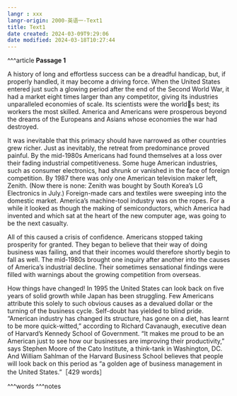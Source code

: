 ```yaml
---
langr : xxx
langr-origin: 2000-英语一-Text1
title: Text1
date created: 2024-03-09T9:29:06
date modified: 2024-03-18T10:27:44
---
```


^^^article
**Passage 1**

A history of long and effortless success can be a dreadful handicap, but, if properly handled, it may become a driving force. When the United States entered just such a glowing period after the end of the Second World War, it had a market eight times larger than any competitor, giving its industries unparalleled economies of scale. Its scientists were the worlds best; its workers the most skilled. America and Americans were prosperous beyond the dreams of the Europeans and Asians whose economies the war had destroyed.

It was inevitable that this primacy should have narrowed as other countries grew richer. Just as inevitably, the retreat from predominance proved painful. By the mid-1980s Americans had found themselves at a loss over their fading industrial competitiveness. Some huge American industries, such as consumer electronics, had shrunk or vanished in the face of foreign competition. By 1987 there was only one American television maker left, Zenith. (Now there is none: Zenith was bought by South Korea’s LG Electronics in July.) Foreign-made cars and textiles were sweeping into the domestic market. America’s machine-tool industry was on the ropes. For a while it looked as though the making of semiconductors, which America had invented and which sat at the heart of the new computer age, was going to be the next casualty.

All of this caused a crisis of confidence. Americans stopped taking prosperity for granted. They began to believe that their way of doing business was failing, and that their incomes would therefore shortly begin to fall as well. The mid-1980s brought one inquiry after another into the causes of America’s industrial decline. Their sometimes sensational findings were filled with warnings about the growing competition from overseas.

How things have changed! In 1995 the United States can look back on five years of solid growth while Japan has been struggling. Few Americans attribute this solely to such obvious causes as a devalued dollar or the turning of the business cycle. Self-doubt has yielded to blind pride. “American industry has changed its structure, has gone on a diet, has learnt to be more quick-witted,” according to Richard Cavanaugh, executive dean of Harvard’s Kennedy School of Government. “It makes me proud to be an American just to see how our businesses are improving their productivity,” says Stephen Moore of the Cato Institute, a think-tank in Washington, DC. And William Sahlman of the Harvard Business School believes that people will look back on this period as “a golden age of business management in the United States.”［429 words］





^^^words
^^^notes
